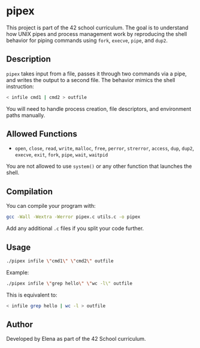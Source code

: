 # pipex

This project is part of the 42 school curriculum. The goal is to understand how UNIX pipes and process management work by reproducing the shell behavior for piping commands using `fork`, `execve`, `pipe`, and `dup2`.

## Description

`pipex` takes input from a file, passes it through two commands via a pipe, and writes the output to a second file. The behavior mimics the shell instruction:

```bash
< infile cmd1 | cmd2 > outfile
```

You will need to handle process creation, file descriptors, and environment paths manually.

## Allowed Functions

- `open`, `close`, `read`, `write`, `malloc`, `free`, `perror`, `strerror`, `access`, `dup`, `dup2`, `execve`, `exit`, `fork`, `pipe`, `wait`, `waitpid`

You are not allowed to use `system()` or any other function that launches the shell.

## Compilation

You can compile your program with:

```bash
gcc -Wall -Wextra -Werror pipex.c utils.c -o pipex
```

Add any additional `.c` files if you split your code further.

## Usage

```bash
./pipex infile \"cmd1\" \"cmd2\" outfile
```

Example:

```bash
./pipex infile \"grep hello\" \"wc -l\" outfile
```

This is equivalent to:

```bash
< infile grep hello | wc -l > outfile
```

## Author

Developed by Elena as part of the 42 School curriculum.
